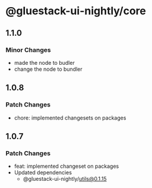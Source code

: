 # @gluestack-ui-nightly/core

## 1.1.0

### Minor Changes

- made the node to budler
- change the node to bundler

## 1.0.8

### Patch Changes

- chore: implemented changesets on packages

## 1.0.7

### Patch Changes

- feat: implemented changeset on packages
- Updated dependencies
  - @gluestack-ui-nightly/utils@0.1.15
